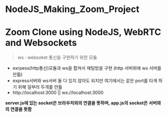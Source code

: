 # NodeJS_Making_Zoom_Project
Zoom Clone using NodeJS, WebRTC and Websockets
================================================

> ws : websoket 통신을 구현하기 위한 모듈
* exrpess(http통신)모듈과 ws을 합쳐서 채팅방을 구현 (http 서버위에 ws 서버를 만듦)
* express서버와 ws서버 둘 다 있지 않아도 되지만 여기에서는 같은 port를 타게 하기 위해 일부러 두개를 만듦
* http://localhost:3000 || ws://localhost:3000

**server.js에 있는 socket은 브라우저와의 연결을 뜻하며, app.js의 socket은 서버와의 연결을 뜻함**
